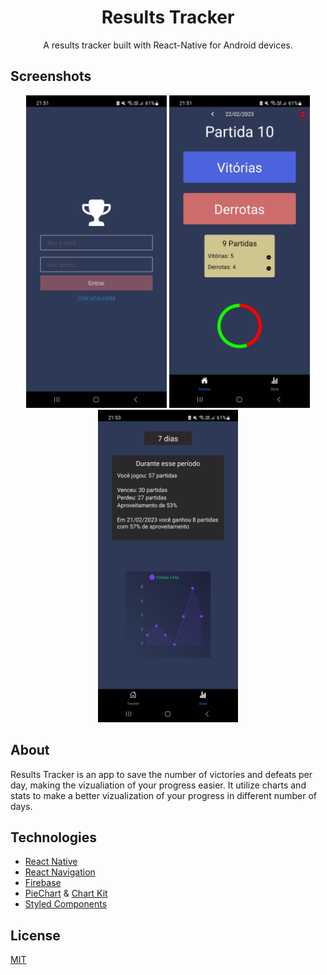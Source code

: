 <div align="center">

  <h1 align="center">Results Tracker</h3>

  <p align="center">
    A results tracker built with React-Native for Android devices.
  </p>
</div>

## Screenshots
<div align="center">
<img src="https://github.com/RMenegassi/Results-Tracker-React-Native/blob/develop/screenshots/signupPage.jpg" height="500"/>
<img src="https://github.com/RMenegassi/Results-Tracker-React-Native/blob/develop/screenshots/mainPage.jpg" height="500"/>
<img src="https://github.com/RMenegassi/Results-Tracker-React-Native/blob/develop/screenshots/statsPage.jpg" height="500"/>
</div>

## About
Results Tracker is an app to save the number of victories and defeats per day, making the vizualiation of your progress easier. 
It utilize charts and stats to make a better vizualization of your progress in different number of days.

## Technologies

 - [React Native](https://github.com/facebook/react-native)
 - [React Navigation](https://github.com/react-navigation/react-navigation)
 - [Firebase](https://github.com/invertase/react-native-firebase)
 - [PieChart](https://github.com/genexu/react-native-pie-chart) & [Chart Kit](https://github.com/indiespirit/react-native-chart-kit)
 - [Styled Components](https://github.com/styled-components/styled-components)

## License
[MIT](https://github.com/RMenegassi/SmartMoney-ReactNative/blob/develop/LICENSE)

